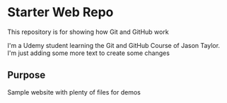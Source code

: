 # Starter Web Repo

This repository is for showing how Git and GitHub work

I'm a Udemy student learning the Git and GitHub Course of Jason Taylor. 
I'm just adding some more text to create some changes

## Purpose

Sample website with plenty of files for demos